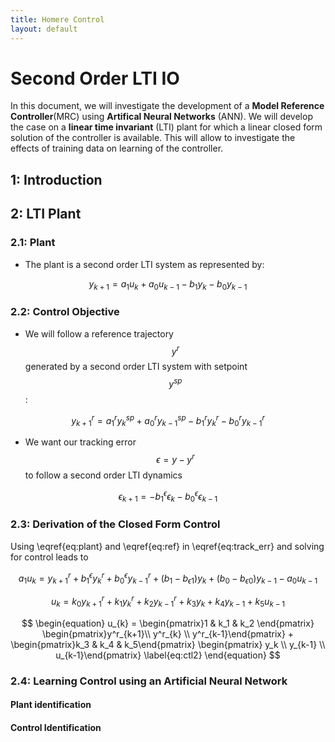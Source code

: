 ```yaml
---
title: Homere Control
layout: default
---
```


<script src="https://cdn.mathjax.org/mathjax/latest/MathJax.js?config=TeX-AMS-MML_HTMLorMML" type="text/javascript"></script>
<script type="text/x-mathjax-config">
MathJax.Hub.Config({
  TeX: { equationNumbers: { autoNumber: "AMS" } }
});
</script>


# Second Order LTI IO

In this document, we will investigate the development of a **Model Reference Controller**(MRC) using **Artifical Neural Networks** (ANN). We will develop the case on a **linear time invariant** (LTI) plant for which a linear closed form solution of the controller is available. This will allow to investigate the effects of training data on learning of the controller.


## 1: Introduction

## 2: LTI Plant

### 2.1: Plant

* The plant is a second order LTI system as represented by:

$$
\begin{equation}
y_{k+1} = a_1 u_k + a_0 u_{k-1} - b_1 y_k -b_0 y_{k-1}
\label{eq:plant}
\end{equation}
$$


### 2.2: Control Objective

* We will follow a reference trajectory $$y^r$$ generated by a second order LTI system with setpoint $$y^{sp}$$ :

$$
\begin{equation}
y^r_{k+1} = a^r_1 y^{sp}_k + a^r_0 y^{sp}_{k-1} - b^r_1 y^r_k -b^r_0 y^r_{k-1}
\label{eq:ref}
\end{equation}
$$

* We want our tracking error $$\epsilon = y - y^r $$ to follow a second order LTI dynamics

$$
\begin{equation}
\epsilon_{k+1} = - b_1^\epsilon \epsilon_k  -b_0^\epsilon \epsilon_{k-1}
\label{eq:track_err}
\end{equation}
$$


### 2.3: Derivation of the Closed Form Control


Using \eqref{eq:plant} and  \eqref{eq:ref} in \eqref{eq:track_err} and solving for control leads to


$$
\begin{equation}
a_1 u_{k} = y^{r}_{k+1} + b_1^\epsilon y^{r}_{k} + b_0^\epsilon y^r_{k-1} +(b_1-b_{\epsilon 1}) y_k + (b_0-b_{\epsilon 0}) y_{k-1} -a_0  u_{k-1}
\label{eq:ctl_solved}
\end{equation}
$$

$$
\begin{equation}
u_{k} = k_0 y^r_{k+1} + k_1 y^r_{k} + k_2 y^r_{k-1} + k_3 y_k + k_4 y_{k-1} + k_5 u_{k-1}
\label{eq:ctl}
\end{equation}
$$

$$
\begin{equation}
u_{k} = \begin{pmatrix}1 & k_1 & k_2 \end{pmatrix} \begin{pmatrix}y^r_{k+1}\\ y^r_{k} \\ y^r_{k-1}\end{pmatrix} +
\begin{pmatrix}k_3 & k_4 & k_5\end{pmatrix} \begin{pmatrix} y_k \\  y_{k-1} \\ u_{k-1}\end{pmatrix}
\label{eq:ctl2}
\end{equation}
$$

### 2.4: Learning Control using an Artificial Neural Network

#### Plant identification


#### Control Identification



